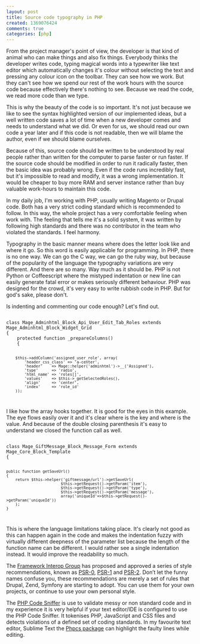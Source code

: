 ```yaml
---
layout: post
title: Source code typography in PHP
created: 1369076424
comments: true
categories: [php]
---
```

From the project manager's point of view, the developer is that kind of animal who can make things and also fix things. Everybody thinks the developer writes code, typing magical words into a typewriter like text editor which automatically changes it's colour without selecting the text and pressing any colour icon on the toolbar. They can see how we work. But they can't see how we spend our rest of the work hours with the source code because effectively there's nothing to see. Because we read the code, we read more code than we type.

This is why the beauty of the code is so important. It's not just because we like to see the syntax highlighted version of our implemented ideas, but a well written code saves a lot of time when a new developer comes and needs to understand what we did. Or even for us, we should read our own code a year later and if this code is not readable, then we will blame the author, even if we should blame ourselves.

Because of this, source code should be written to be understood by real people rather than written for the computer to parse faster or run faster. If the source code should be modified in order to run it radically faster, then the basic idea was probably wrong. Even if the code runs incredibly fast, but it's impossible to read and modify, it was a wrong implementation. It would be cheaper to buy more RAM and server instance rather than buy valuable work-hours to maintain this code.

In my daily job, I'm working with PHP, usually writing Magento or Drupal code. Both has a very strict coding standard which is recommended to follow. In this way, the whole project has a very comfortable feeling when work with. The feeling that tells me it's a solid system, it was written by following high standards and there was no contributor in the team who violated the standards. I feel harmony.

Typography in the basic manner means where does the letter look like and where it go. So this word is easily applicable for programming. In PHP, there is no one way. We can go the C way, we can go the ruby way, but because of the popularity of the language the typography variations are very different. And there are so many. Way much as it should be. PHP is not Python or Coffeescript where the mistyped indentation or new line can easily generate fatal error or makes seriously different behaviour. PHP was designed for the crowd, it's very easy to write rubbish code in PHP. But for god's sake, please don't.

Is indenting and commenting our code enough? Let's find out.

<code class="php">
class Mage_Adminhtml_Block_Api_User_Edit_Tab_Roles extends Mage_Adminhtml_Block_Widget_Grid
{
    protected function _prepareColumns()
    {

        $this->addColumn('assigned_user_role', array(
            'header_css_class' => 'a-center',
            'header'    => Mage::helper('adminhtml')->__('Assigned'),
            'type'      => 'radio',
            'html_name' => 'roles[]',
            'values'    => $this->_getSelectedRoles(),
            'align'     => 'center',
            'index'     => 'role_id'
        ));
</code>

I like how the array hooks together. It is good for the eyes in this example. The eye flows easily over it and it's clear where is the key and where is the value. And because of the double closing parenthesis it's easy to understand we closed the function call as well.

<code class="php">
class Mage_GiftMessage_Block_Message_Form extends Mage_Core_Block_Template
{

    public function getSaveUrl()
    {
        return $this->helper('giftmessage/url')->getSaveUrl(
                            $this->getRequest()->getParam('item'),
                            $this->getRequest()->getParam('type'),
                            $this->getRequest()->getParam('message'),
                            array('uniqueId'=>$this->getRequest()->getParam('uniqueId'))
        );
    }
</code>

This is where the language limitations taking place. It's clearly not good as this can happen again in the code and makes the indentation fuzzy with virtually different deepness of the parameter list because the length of the function name can be different. I would rather see a single indentation instead. It would improve the readability so much.

The <a href="http://www.php-fig.org/">Framework Interop Group</a> has proposed and approved a series of style recommendations, known as <a href="https://github.com/php-fig/fig-standards/blob/master/accepted/PSR-0.md">PSR-0</a>, <a href="https://github.com/php-fig/fig-standards/blob/master/accepted/PSR-1-basic-coding-standard.md">PSR-1</a> and <a href="https://github.com/php-fig/fig-standards/blob/master/accepted/PSR-2-coding-style-guide.md">PSR-2</a>. Don’t let the funny names confuse you, these recommendations are merely a set of rules that Drupal, Zend, Symfony are starting to adopt. You can use them for your own projects, or continue to use your own personal style.

The <a href="http://pear.php.net/package/PHP_CodeSniffer/">PHP Code Sniffer</a> is use to validate messy or non standard code and in my experience it is very helpful if your text editor/IDE is configured to use the PHP Code Sniffer. It tokenises PHP, JavaScript and CSS files and detects violations of a defined set of coding standards. In my favourite text editor, Sublime Text the <a href="https://github.com/benmatselby/sublime-phpcs">Phpcs package</a> can highlight the faulty lines while editing.
